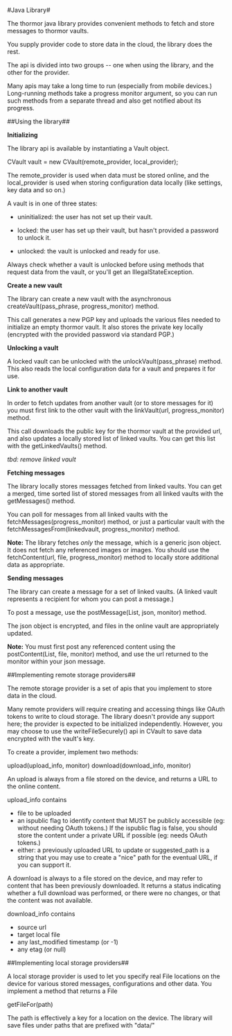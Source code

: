 #Java Library#

The thormor java library provides convenient methods to fetch and
store messages to thormor vaults.

You supply provider code to store data in the cloud, the library does
the rest.

The api is divided into two groups -- one when using the library, and
the other for the provider.

Many apis may take a long time to run (especially from mobile
devices.) Long-running methods take a progress monitor argument, so
you can run such methods from a separate thread and also get notified
about its progress.

##Using the library##

**Initializing**

The library api is available by instantiating a Vault object.

CVault vault = new CVault(remote_provider, local_provider);

The remote_provider is used when data must be stored online, and the
local_provider is used when storing configuration data locally (like
settings, key data and so on.)

A vault is in one of three states:

- uninitialized: the user has not set up their vault.

- locked: the user has set up their vault, but hasn't provided a
          password to unlock it.

- unlocked: the vault is unlocked and ready for use.

Always check whether a vault is unlocked before using methods that
request data from the vault, or you'll get an IllegalStateException.

**Create a new vault**

The library can create a new vault with the asynchronous
createVault(pass_phrase, progress_monitor) method.

This call generates a new PGP key and uploads the various files needed
to initialize an empty thormor vault. It also stores the private key
locally (encrypted with the provided password via standard PGP.)

**Unlocking a vault**

A locked vault can be unlocked with the unlockVault(pass_phrase)
method. This also reads the local configuration data for a vault and
prepares it for use.

**Link to another vault**

In order to fetch updates from another vault (or to store messages for
it) you must first link to the other vault with the
linkVault(url, progress_monitor) method.

This call downloads the public key for the thormor vault at the
provided url, and also updates a locally stored list of linked
vaults. You can get this list with the getLinkedVaults() method.

_tbd: remove linked vault_

**Fetching messages**

The library locally stores messages fetched from linked vaults. You
can get a merged, time sorted list of stored messages from all linked
vaults with the getMessages() method.

You can poll for messages from all linked vaults with the
fetchMessages(progress_monitor) method, or just a particular vault
with the fetchMessagesFrom(linkedvault, progress_monitor) method.

**Note:** The library fetches _only_ the message, which is a generic
json object. It does not fetch any referenced images or images. You
should use the fetchContent(url, file, progress_monitor) method to
locally store additional data as appropriate.

**Sending messages**

The library can create a message for a set of linked vaults. (A linked
vault represents a recipient for whom you can post a message.)

To post a message, use the
postMessage(List<linkedvault>, json, monitor) method.

The json object is encrypted, and files in the online vault are
appropriately updated.

**Note:** You must first post any referenced content using the
postContent(List<linkedvault>, file, monitor) method,
and use the url returned to the monitor within your json message.

##Implementing remote storage providers##

The remote storage provider is a set of apis that you implement to store
data in the cloud.

Many remote providers will require creating and accessing things like
OAuth tokens to write to cloud storage. The library doesn't provide
any support here; the provider is expected to be initialized
independently. However, you may choose to use the writeFileSecurely()
api in CVault to save data encrypted with the vault's key.

To create a provider, implement two methods:

upload(upload_info, monitor)
download(download_info, monitor)

An upload is always from a file stored on the device, and returns a
URL to the online content.

upload_info contains 
 - file to be uploaded
 - an ispublic flag to identify content that MUST be publicly
   accessible (eg: without needing OAuth tokens.) If the ispublic flag
   is false, you should store the content under a private URL if
   possible (eg: needs OAuth tokens.)
 - either:
    a previously uploaded URL to update
       or
    suggested_path is a string that you may use to create a "nice"
    path for the eventual URL, if you can support it.

A download is always to a file stored on the device, and may refer to
content that has been previously downloaded. It returns a status
indicating whether a full download was performed, or there were no
changes, or that the content was not available.

download_info contains
 - source url
 - target local file
 - any last_modified timestamp (or -1)
 - any etag (or null)

##Implementing local storage providers##

A local storage provider is used to let you specify real File
locations on the device for various stored messages, configurations
and other data. You implement a method that returns a File

getFileFor(path)

The path is effectively a key for a location on the device. The
library will save files under paths that are prefixed with "data/"
